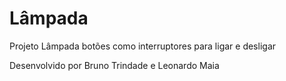# Lâmpada

Projeto Lâmpada botões como interruptores para ligar e desligar

Desenvolvido por Bruno Trindade e Leonardo Maia
